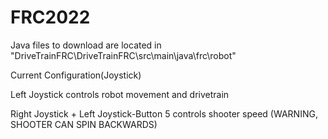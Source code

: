 # FRC2022
Java files to download are located in "DriveTrainFRC\DriveTrainFRC\src\main\java\frc\robot"


Current Configuration(Joystick)

Left Joystick controls robot movement and drivetrain

Right Joystick + Left Joystick-Button 5 controls shooter speed
(WARNING, SHOOTER CAN SPIN BACKWARDS)


